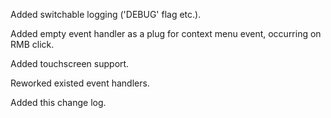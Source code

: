 Added switchable logging ('DEBUG' flag etc.).

Added empty event handler as a plug for context menu event, occurring on RMB click.

Added touchscreen support.

Reworked existed event handlers.

Added this change log.
